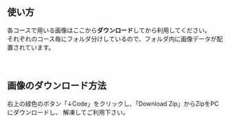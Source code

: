 ## 使い方
各コースで用いる画像はここから**ダウンロード**してから利用してください。  
それぞれのコース毎にフォルダ分けしているので、フォルダ内に画像データが配置されています。
<br><br><br>

## 画像のダウンロード方法
右上の緑色のボタン「↓Code」をクリックし、「Download Zip」からZipをPCにダウンロードし、
解凍してご利用下さい。


<br><br><br>